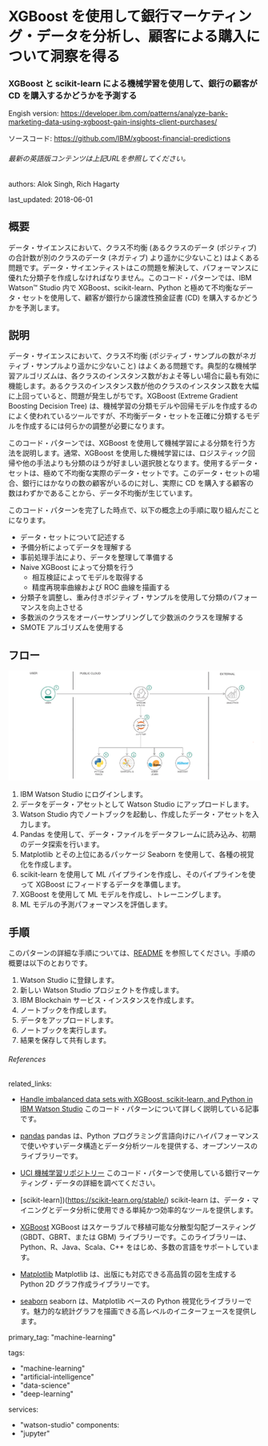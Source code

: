 # XGBoost を使用して銀行マーケティング・データを分析し、顧客による購入について洞察を得る
### XGBoost と scikit-learn による機械学習を使用して、銀行の顧客が CD を購入するかどうかを予測する

Engish version: https://developer.ibm.com/patterns/analyze-bank-marketing-data-using-xgboost-gain-insights-client-purchases/

ソースコード: https://github.com/IBM/xgboost-financial-predictions
###### 最新の英語版コンテンツは上記URLを参照してください。

authors: Alok Singh, Rich Hagarty

last_updated: 2018-06-01

## 概要

データ・サイエンスにおいて、クラス不均衡 (あるクラスのデータ (ポジティブ) の合計数が別のクラスのデータ (ネガティブ) より遥かに少ないこと) はよくある問題です。データ・サイエンティストはこの問題を解決して、パフォーマンスに優れた分類子を作成しなければなりません。このコード・パターンでは、IBM Watson™ Studio 内で XGBoost、scikit-learn、Python と極めて不均衡なデータ・セットを使用して、顧客が銀行から譲渡性預金証書 (CD) を購入するかどうかを予測します。

## 説明

データ・サイエンスにおいて、クラス不均衡 (ポジティブ・サンプルの数がネガティブ・サンプルより遥かに少ないこと) はよくある問題です。典型的な機械学習アルゴリズムは、各クラスのインスタンス数がおよそ等しい場合に最も有効に機能します。あるクラスのインスタンス数が他のクラスのインスタンス数を大幅に上回っていると、問題が発生しがちです。XGBoost (Extreme Gradient Boosting Decision Tree) は、機械学習の分類モデルや回帰モデルを作成するのによく使われているツールですが、不均衡データ・セットを正確に分類するモデルを作成するには何らかの調整が必要になります。

このコード・パターンでは、XGBoost を使用して機械学習による分類を行う方法を説明します。通常、XGBoost を使用した機械学習には、ロジスティック回帰や他の手法よりも分類のほうが好ましい選択肢となります。使用するデータ・セットは、極めて不均衡な実際のデータ・セットです。このデータ・セットの場合、銀行にはかなりの数の顧客がいるのに対し、実際に CD を購入する顧客の数はわずかであることから、データ不均衡が生じています。

このコード・パターンを完了した時点で、以下の概念上の手順に取り組んだことになります。

* データ・セットについて記述する
* 予備分析によってデータを理解する
* 事前処理手法により、データを整理して準備する
* Naive XGBoost によって分類を行う
  * 相互検証によってモデルを取得する
  * 精度再現率曲線および ROC 曲線を描画する
* 分類子を調整し、重み付きポジティブ・サンプルを使用して分類のパフォーマンスを向上させる
* 多数派のクラスをオーバーサンプリングして少数派のクラスを理解する
* SMOTE アルゴリズムを使用する

## フロー

![フロー](./images/xgboost-architecture-1.png)

1. IBM Watson Studio にログインします。
1. データをデータ・アセットとして Watson Studio にアップロードします。
1. Watson Studio 内でノートブックを起動し、作成したデータ・アセットを入力します。
1. Pandas を使用して、データ・ファイルをデータフレームに読み込み、初期のデータ探索を行います。
1. Matplotlib とその上位にあるパッケージ Seaborn を使用して、各種の視覚化を作成します。
1. scikit-learn を使用して ML パイプラインを作成し、そのパイプラインを使って XGBoost にフィードするデータを準備します。
1. XGBoost を使用して ML モデルを作成し、トレーニングします。
1. ML モデルの予測パフォーマンスを評価します。

## 手順

このパターンの詳細な手順については、[README](https://github.com/IBM/xgboost-financial-predictions#predicting-bank-clients-cerificate-of-deposit-purchase-using-scikit-learn-and-xgboost-for-imbalance-dataset) を参照してください。手順の概要は以下のとおりです。

1. Watson Studio に登録します。
1. 新しい Watson Studio プロジェクトを作成します。
1. IBM Blockchain サービス・インスタンスを作成します。
1. ノートブックを作成します。
1. データをアップロードします。
1. ノートブックを実行します。
1. 結果を保存して共有します。

###### References
related_links:
  - [Handle imbalanced data sets with XGBoost, scikit-learn, and Python in IBM Watson Studio]("https://developer.ibm.com/code/2018/06/20/handle-imbalanced-data-sets-xgboost-scikit-learn-python-ibm-watson-studio") 
    このコード・パターンについて詳しく説明している記事です。

  - [pandas]("https://pandas.pydata.org/")
    pandas は、Python プログラミング言語向けにハイパフォーマンスで使いやすいデータ構造とデータ分析ツールを提供する、オープンソースのライブラリーです。

  - [UCI 機械学習リポジトリー]("https://archive.ics.uci.edu/ml/datasets/Bank+Marketing")
    このコード・パターンで使用している銀行マーケティング・データの詳細を調べてください。

  - [scikit-learn])(https://scikit-learn.org/stable/)
    scikit-learn は、データ・マイニングとデータ分析に使用できる単純かつ効率的なツールを提供します。

  - [XGBoost](https://github.com/dmlc/xgboost)
    XGBoost はスケーラブルで移植可能な分散型勾配ブースティング (GBDT、GBRT、または GBM) ライブラリーです。このライブラリーは、Python、R、Java、Scala、C++ をはじめ、多数の言語をサポートしています。

  - [Matplotlib](https://matplotlib.org/)
    Matplotlib は、出版にも対応できる高品質の図を生成する Python 2D グラフ作成ライブラリーです。

  - [seaborn](https://seaborn.pydata.org)
    seaborn は、Matplotlib ベースの Python 視覚化ライブラリーです。魅力的な統計グラフを描画できる高レベルのイニターフェースを提供します。

primary_tag: "machine-learning"

tags:
 - "machine-learning"
 - "artificial-intelligence"
 - "data-science"
 - "deep-learning"

services:
  - "watson-studio"
components:
  - "jupyter"
